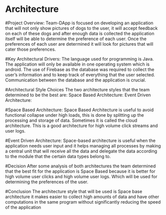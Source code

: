 # Architecture

#Project Overview:
Team-DApp is focused on developing an application that will not only show pictures of dogs to the user, it will accept feedback on each of these dogs and after enough data is collected the application itself will be able to determine the preference of each user. Once the preferences of each user are determined it will look for pictures that will cater those preferences.

#Key Architectural Drivers:
The language used for programming is Java.
The application will only be available in one operating system which is android. 
The use of Firebase as the database was required to collect the user’s information and to keep track of everything that the user selected. Communication between the database and the application is crucial.

#Architectural Style Choices
The two architecture styles that the team determined to be the best are:
Space Based Architecture: 
Event Driven Architecture: 

#Space Based Architecture: 
Space Based Architecture is useful to avoid functional collapse under high loads, this is done by splitting up the processing and storage of data. Sometimes it is called the cloud architecture. This is a good architecture for high volume click streams and user logs.

#Event Driven Architecture:
Space-based architecture is useful when the application needs user input and it  helps managing all processes by making a central unit that will receive all the data and delegate the data according to the module that the certain data types belong to.

#Decision
After some analysis of both architectures the team determined that the best fit for the application is Space Based because it is better for high volume user clicks and high volume user logs.  Which will be used for determining the preferences of the user.

#Conclusion
The architecture style that will be used is Space base architecture it makes easier to collect high amounts of data and have other computations in the same program without significantly reducing the speed of the application

